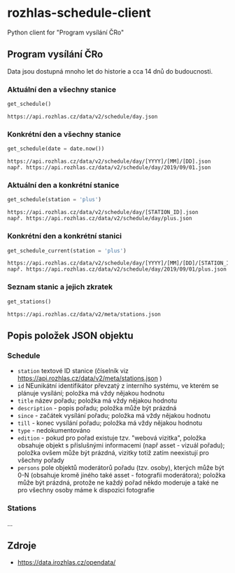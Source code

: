 # rozhlas-schedule-client
Python client for "Program vysílání ČRo"

## Program vysílání ČRo

Data jsou dostupná mnoho let do historie a cca 14 dnů do budoucnosti.

### Aktuální den a všechny stanice

```python
get_schedule()
```

```
https://api.rozhlas.cz/data/v2/schedule/day.json
```

### Konkrétní den a všechny stanice

```python
get_schedule(date = date.now())
```

```
https://api.rozhlas.cz/data/v2/schedule/day/[YYYY]/[MM]/[DD].json
např. https://api.rozhlas.cz/data/v2/schedule/day/2019/09/01.json
```

### Aktuální den a konkrétní stanice

```python
get_schedule(station = 'plus')
```

```
https://api.rozhlas.cz/data/v2/schedule/day/[STATION_ID].json
např. https://api.rozhlas.cz/data/v2/schedule/day/plus.json
```

### Konkrétní den a konkrétní stanici

```python
get_schedule_current(station = 'plus')
```

```
https://api.rozhlas.cz/data/v2/schedule/day/[YYYY]/[MM]/[DD]/[STATION_ID].json
např. https://api.rozhlas.cz/data/v2/schedule/day/2019/09/01/plus.json
```

### Seznam stanic a jejich zkratek

```python
get_stations()
```

```
https://api.rozhlas.cz/data/v2/meta/stations.json
```

## Popis položek JSON objektu


### Schedule

- `station` textové ID stanice (číselník viz https://api.rozhlas.cz/data/v2/meta/stations.json )
- `id` NEunikátní identifikátor převzatý z interního systému, ve kterém se plánuje vysílání; položka má vždy nějakou hodnotu
- `title` název pořadu; položka má vždy nějakou hodnotu
- `description` - popis pořadu; položka může být prázdná
- `since` - začátek vysílání pořadu; položka má vždy nějakou hodnotu
- `till` - konec vysílání pořadu; položka má vždy nějakou hodnotu
- `type` - nedokumentováno
- `edition` - pokud pro pořad existuje tzv. "webová vizitka", položka obsahuje objekt s příslušnými informacemi (např asset - vizuál pořadu); položka ovšem může být prázdná, vizitky totiž zatím neexistují pro všechny pořady
- `persons` pole objektů moderátorů pořadu (tzv. osoby), kterých může být 0-N (obsahuje kromě jiného také asset - fotografii moderátora); položka může být prázdná, protože ne každý pořad někdo moderuje a také ne pro všechny osoby máme k dispozici fotografie

### Stations

...


## Zdroje
- https://data.irozhlas.cz/opendata/
